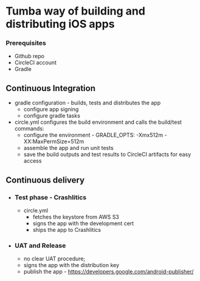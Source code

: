 # Tumba way of building and distributing iOS apps

### Prerequisites
 - Github repo
 - CircleCI account 
 - Gradle
 
 ## Continuous Integration
   - gradle configuration - builds, tests and distributes the app
     - configure app signing
     - configure gradle tasks 
   - circle.yml configures the build environment and calls the build/test commands:
     - configure the environment - GRADLE_OPTS: -Xmx512m -XX:MaxPermSize=512m
     - assemble the app and run unit tests
     - save the build outputs and test results to CircleCI artifacts for easy access 

 ## Continuous delivery
  - ### Test phase - Crashlitics
    - circle.yml 
      - fetches the keystore from AWS S3
      - signs the app with the development cert
      - ships the app to Crashlitics
  - ### UAT and Release
    - no clear UAT procedure;
    - signs the app with the distribution key
    - publish the app - https://developers.google.com/android-publisher/
    
  
